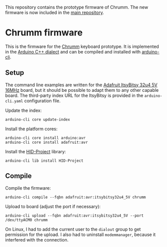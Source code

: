 This repository contains the prototype firmware of Chrumm.
The new firmware is now included in the [main repository].

[main repository]:https://github.com/sevmeyer/chrumm-keyboard


Chrumm firmware
===============

This is the firmware for the [Chrumm] keyboard prototype.
It is implemented in the [Arduino C++ dialect] and can be
compiled and installed with [arduino-cli].

[Chrumm]: https://github.com/sevmeyer/chrumm-keyboard
[Arduino C++ dialect]: https://www.arduino.cc/reference/en
[arduino-cli]: https://arduino.github.io/arduino-cli/


Setup
-----

The command line examples are written for the
[Adafruit ItsyBitsy 32u4 5V 16MHz] board, but it should
be possible to adapt them to any other capable board.
The third-party index URL for the ItsyBitsy is provided
in the `arduino-cli.yaml` configuration file.

Update the index:

	arduino-cli core update-index

Install the platform cores:

	arduino-cli core install arduino:avr
	arduino-cli core install adafruit:avr

Install the [HID-Project] library:

	arduino-cli lib install HID-Project

[Adafruit ItsyBitsy 32u4 5V 16MHz]: https://www.adafruit.com/product/3677
[HID-Project]: https://github.com/NicoHood/Hid


Compile
-------

Compile the firmware:

	arduino-cli compile --fqbn adafruit:avr:itsybitsy32u4_5V chrumm

Upload to board (adjust the port if necessary):

	arduino-cli upload --fqbn adafruit:avr:itsybitsy32u4_5V --port /dev/ttyACM0 chrumm

On Linux, I had to add the current user to the `dialout` group to get
permission for the upload. I also had to uninstall `modemmanager`,
because it interfered with the connection.
